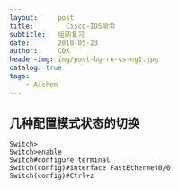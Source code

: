 ```yaml
---
layout:     post
title:        Cisco-IOS命令
subtitle:   组网复习   
date:       2018-05-23
author:     CDX
header-img: img/post-bg-re-vs-ng2.jpg
catalog: true
tags:
    - Aichen
---
```

## 几种配置模式状态的切换
```
Switch>
Switch>enable
Switch#configure terminal
Switch(config)#interface FastEthernet0/0
Switch(config)#Ctrl+z

```